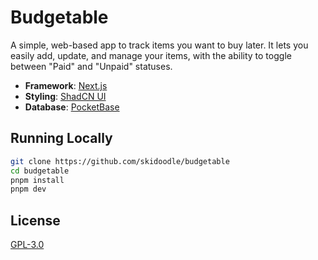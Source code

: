 # Budgetable

A simple, web-based app to track items you want to buy later. It lets you easily add, update, and manage your items, with the ability to toggle between "Paid" and "Unpaid" statuses.

- **Framework**: [Next.js](https://nextjs.org/)
- **Styling**: [ShadCN UI](https://ui.shadcn.com/)
- **Database**: [PocketBase](https://pocketbase.io/)

## Running Locally

```bash
git clone https://github.com/skidoodle/budgetable
cd budgetable
pnpm install
pnpm dev
```

## License

[GPL-3.0](https://github.com/skidoodle/budgetable/blob/master/license)
